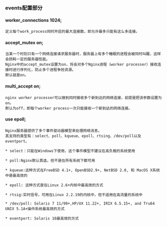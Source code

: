 ### events配置部分

####    worker_connections  1024;

    定义每个work_process同时开启的最大连接数，即允许最多只能有这么多连接。
    
####    accept_mutex on;

    当某一个时刻只有一个网络连接请求服务器时，服务器上有多个睡眠的进程会被同时叫醒，这样会损耗一定的服务器性能。
    Nginx中的accept_mutex设置为on，将会对多个Nginx进程（worker processer）接收连接时进行序列化，防止多个进程争抢资源。
    默认就是on。
    
####    multi_accept on;

    nginx worker processer可以做到同时接收多个新到达的网络连接，前提是把该参数设置为on。
    默认为off，即每个worker process一次只能接收一个新到达的网络连接。
    
####    use epoll;

    Nginx服务器提供了多个事件驱动器模型来处理网络消息。
    其支持的类型有：select、poll、kqueue、epoll、rtsing、/dev/poll以及eventport。
    
    * select：只能在Windows下使用，这个事件模型不建议在高负载的系统使用
    
    * poll:Nginx默认首选，但不是在所有系统下都可用
    
    * kqueue:这种方式在FreeBSD 4.1+, OpenBSD2.9+, NetBSD 2.0, 和 MacOS X系统中是最高效的
    
    * epoll: 这种方式是在Linux 2.6+内核中最高效的方式
    
    * rtsig:实时信号，可用在Linux 2.2.19的内核中，但不适用在高流量的系统中
    
    * /dev/poll: Solaris 7 11/99+,HP/UX 11.22+, IRIX 6.5.15+, and Tru64 UNIX 5.1A+操作系统最高效的方式
    
    * eventport: Solaris 10最高效的方式
    